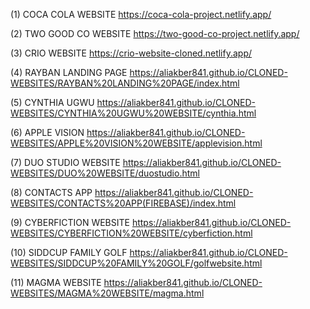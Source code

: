 (1) COCA COLA WEBSITE 
https://coca-cola-project.netlify.app/

(2) TWO GOOD CO WEBSITE 
https://two-good-co-project.netlify.app/

(3) CRIO WEBSITE 
https://crio-website-cloned.netlify.app/

(4) RAYBAN LANDING PAGE
https://aliakber841.github.io/CLONED-WEBSITES/RAYBAN%20LANDING%20PAGE/index.html

(5) CYNTHIA UGWU
https://aliakber841.github.io/CLONED-WEBSITES/CYNTHIA%20UGWU%20WEBSITE/cynthia.html

(6) APPLE VISION
https://aliakber841.github.io/CLONED-WEBSITES/APPLE%20VISION%20WEBSITE/applevision.html

(7) DUO STUDIO WEBSITE
https://aliakber841.github.io/CLONED-WEBSITES/DUO%20WEBSITE/duostudio.html

(8) CONTACTS APP
https://aliakber841.github.io/CLONED-WEBSITES/CONTACTS%20APP(FIREBASE)/index.html

(9) CYBERFICTION WEBSITE
https://aliakber841.github.io/CLONED-WEBSITES/CYBERFICTION%20WEBSITE/cyberfiction.html

(10) SIDDCUP FAMILY GOLF
https://aliakber841.github.io/CLONED-WEBSITES/SIDDCUP%20FAMILY%20GOLF/golfwebsite.html

(11) MAGMA WEBSITE
https://aliakber841.github.io/CLONED-WEBSITES/MAGMA%20WEBSITE/magma.html
